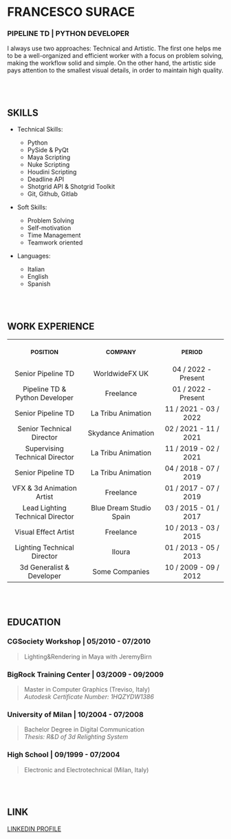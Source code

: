 # **FRANCESCO SURACE**
### PIPELINE TD | PYTHON DEVELOPER

I always use two approaches: Technical and Artistic. 
The first one helps me to be a well-organized and efficient worker with a focus on problem solving, making the workflow solid and simple.
On the other hand, the artistic side pays attention to the smallest visual details, in order to maintain high quality.

<br/><br/>

## SKILLS
  - Technical Skills:
    - Python
    - PySide & PyQt
    - Maya Scripting
    - Nuke Scripting
    - Houdini Scripting
    - Deadline API
    - Shotgrid API & Shotgrid Toolkit
    - Git, Github, Gitlab
 
 - Soft Skills:
   - Problem Solving
   - Self-motivation
   - Time Management
   - Teamwork oriented

 - Languages:
   - Italian
   - English
   - Spanish

<br/><br/>

## WORK EXPERIENCE

<table>
  <tr>
    <th align="center">
      <img width="441" height="1">
      <p> 
        <small>POSITION</small>
      </p>
    </th>
    <th align="center">
      <img width="441" height="1">
      <p> 
        <small>COMPANY</small>
      </p>
    </th>
    <th align="center">
      <img width="441" height="1">
      <p> 
        <small>PERIOD</small>
      </p>
    </th>
  </tr>
  <tr>
    <td align="center">Senior Pipeline TD</td>
    <td align="center">WorldwideFX UK</td>
    <td align="center">04 / 2022 - Present</td>
  </tr>
  <tr>
    <td align="center">Pipeline TD & Python Developer</td>
    <td align="center">Freelance</td>
    <td align="center">01 / 2022 - Present</td>
  </tr>
  <tr>
    <td align="center">Senior Pipeline TD</td>
    <td align="center">La Tribu Animation</td>
    <td align="center">11 / 2021 - 03 / 2022</td>
  </tr>
  <tr>
    <td align="center">Senior Technical Director</td>
    <td align="center">Skydance Animation</td>
    <td align="center">02 / 2021 - 11 / 2021</td>
  </tr>
  <tr>
    <td align="center">Supervising Technical Director</td>
    <td align="center">La Tribu Animation</td>
    <td align="center">11 / 2019 - 02 / 2021</td>
  </tr>
  <tr>
    <td align="center">Senior Pipeline TD</td>
    <td align="center">La Tribu Animation</td>
    <td align="center">04 / 2018 - 07 / 2019</td>
  </tr>
  <tr>
    <td align="center">VFX & 3d Animation Artist</td>
    <td align="center">Freelance</td>
    <td align="center">01 / 2017 - 07 / 2019</td>
  </tr>
  <tr>
    <td align="center">Lead Lighting Technical Director</td>
    <td align="center">Blue Dream Studio Spain</td>
    <td align="center">03 / 2015 - 01 / 2017</td>
  </tr>
  <tr>
    <td align="center">Visual Effect Artist</td>
    <td align="center">Freelance</td>
    <td align="center">10 / 2013 - 03 / 2015</td>
  </tr>
  <tr>
    <td align="center">Lighting Technical Director</td>
    <td align="center">Iloura</td>
    <td align="center">01 / 2013 - 05 / 2013</td>
  </tr>
   <tr>
    <td align="center">3d Generalist & Developer</td>
    <td align="center">Some Companies</td>
    <td align="center">10 / 2009 - 09 / 2012</td>
  </tr>
</table>

<br/><br/>

## EDUCATION

### CGSociety Workshop | 05/2010 - 07/2010  
> Lighting&Rendering in Maya with JeremyBirn  

  
  
### BigRock Training Center | 03/2009 - 09/2009  
> Master in Computer Graphics (Treviso, Italy)  
> *Autodesk Certificate Number: 1HQZYDW1386*  

  
  
### University of Milan | 10/2004 - 07/2008  
> Bachelor Degree in Digital Communication  
> *Thesis: R&D of 3d Relighting System*
  
  
  
### High School | 09/1999 - 07/2004  
> Electronic and Electrotechnical (Milan, Italy)

<br/><br/>

## LINK
[LINKEDIN PROFILE](https://www.linkedin.com/in/francesco-surace-25869016)
